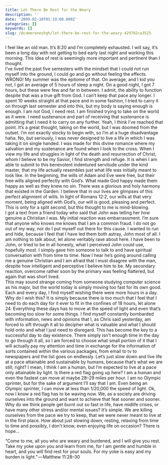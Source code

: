 ```yaml
---
title: Let There Be Rest for the Weary
description: ''
date: '2009-02-10T01:19:00.000Z'
categories: []
keywords: []
slug: /@cameroneshgh/let-there-be-rest-for-the-weary-429702ca3525
---
```


I feel like an old man. It’s 8:20 and I’m completely exhausted. I will say, it’s been a long day with not getting to bed early last night and working this morning. This idea of rest is seemingly more important and pertinent than I thought.  
I’ve lived the past five semesters with the mindset that I could not run myself into the ground, I could go and go without feeling the effects. WRONG! My summer was the epitome of that. On average, and I kid you not, I got an average of 5 hours of sleep a night. On a good night, I got 7 hours, but these were few and far in between. I admit, the ability to function despite that was a true gift from God. I can’t keep that pace any longer. I spent 10 weeks straight at that pace and in some fashion, I tried to carry it on through last semester and into this, but my body is saying enough is enough. I am not God, I need rest. I am finished trying to take on the world as it were. I need sustenance and part of receiving that sustenance is admitting that I need it to carry on any further. Yeah, I think I’ve reached that point. It’s a great thought, taking on the world, but I was doomed from the outset. I’m not exactly stocky to begin with, so I’m at a huge disadvantage haha. No, but seriously, I was never designed to live a life in which I was taking it on single handed. I was made for this divine romance where my salvation and my sustenance are found when I look to the cross. When I view my life and struggles in light of the death and resurrection of Christ, whom I believe to be my Savior, I find strength and refuge. It is when I am able to submit to this benevolent indentured servitude under the kind master, that my life actually resembles just what life was initially meant to look like. In the beginning, the wills of Adam and Eve were free, but their free wills aligned perfectly with God’s. What made God happy made them happy as well as they knew no sin. There was a glorious and holy harmony that existed in the Garden. I believe that in our lives are glimpses of this perfect alignment of wills. In light of Romans 12:2, our wills at that very moment, being aligned with God’s, our will is good, pleasing and perfect. This is only for a split second, but this thought to me is mind-blowing.  
I got a text from a friend today who said that John was telling her how genuine a Christian I was. My initial reaction was embarrassment. I’m sure that anyone who knows me knows that I am a common fraud. I do not go out of my way, nor do I put myself out there for this cause. I wanted to run and hide, because I feel that I have led them both astray, John most of all. I am nothing to talk about, let alone veritably rave about here. I have been to John, or tried to be in all honesty, what I perceived John could use, hopefully most. I simply gave him someone to talk to and have spiritual conversation with from time to time. Now I hear he’s going around calling me a genuine Christian and I am afraid that I must disagree with the man, despite how intelligent and perceptive I believe him to be. My secondary reaction, overcome rather soon by the primary was feeling flattered, but again that was short lived.  
This may sound strange coming from someone studying computer science as his major, but the world today is simply moving too fast for its own good. Each and every day, I find myself wishing there were more hours in a day. Why do I wish this? It is simply because there is too much that I feel that I need to do each day for it ever to fit in the confines of 18 hours, let alone 24. Everything these days has to move at the speed of light and even that’s becoming too slow for some things. I find myself constantly bombarded with information, news and opinions that I, as Chris said yesterday, am forced to sift through it all to decipher what is valuable and what I should hold onto and what I just need to disregard. This has become the key to a successful day to day existence. There simply isn’t enough time in the day to go through it all, so I am forced to choose what small portion of it that I will actually pay my attention and time in exchange for the information of sorts contained within the various packages, from email to tv to newspapers and the list goes on endlessly. Let’s just slow down and live life at a pace attainable and sustainable by humans, because that’s what we are still, right? I mean, I think I am a human, but I’m expected to live at a pace only attainable by light. Is there a red flag going up here? I am a human and even the fastest can move at maybe 28–29 miles per hour. I am no Olympic sprinter, but for the sake of argument I’ll say that I am. Even being an Olympic sprinter, I can move at less than 1/20,000 the speed of light. Ok, now I know a red flag has to be waving now. We, as a society are driving ourselves into the ground and want to achieve that feat sooner and sooner. Why do we think people get burnt out so fast in life, have midlife crises, or have many other stress and/or mental issues? It’s simple. We are killing ourselves from the pace we try to keep, that we were never meant to live at in the first place. How about just slowing down, resting, relaxing from time to time and possibly, I don’t know, even enjoying life on occasion? There is hope…  
  
  
“Come to me, all you who are weary and burdened, and I will give you rest. Take my yoke upon you and learn from me, for I am gentle and humble in heart, and you will find rest for your souls. For my yoke is easy and my burden is light.” — Matthew 11:28–30